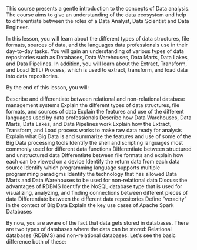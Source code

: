 This course presents a gentle introduction to the concepts of Data analysis. The course aims to give an understanding of the data ecosystem and help to differentiate between the roles of a Data Analyst, Data Scientist and Data Engineer.

In this lesson, you will learn about the different types of data structures, file formats, sources of data, and the languages data professionals use in their day-to-day tasks. You will gain an understanding of various types of data repositories such as Databases, Data Warehouses, Data Marts, Data Lakes, and Data Pipelines. In addition, you will learn about the Extract, Transform, and Load (ETL) Process, which is used to extract, transform, and load data into data repositories. 

By the end of this lesson, you will:

Describe and differentiate between relational and non-relational database management systems
Explain the different types of data structures, file formats, and sources of data
Explain the features and use of the different languages used by data professionals
Describe how Data Warehouses, Data Marts, Data Lakes, and Data Pipelines work
Explain how the Extract, Transform, and Load process works to make raw data ready for analysis
Explain what Big Data is and summarize the features and use of some of the Big Data processing tools
Identify the shell and scripting languages most commonly used for different data functions
Differentiate between structured and unstructured data
Differentiate between file formats and explain how each can be viewed on a device
Identify the return data from each data source
Identify which programming language supports multiple programming paradigms
Identify the technology that has allowed Data Marts and Data Warehouses to be used for non-relational data
Discuss the advantages of RDBMS
Identify the NoSQL database type that is used for visualizing, analyzing, and finding connections between different pieces of data
Differentiate between the different data repositories
Define “veracity” in the context of Big Data
Explain the key use cases of Apache Spark
Databases

By now, you are aware of the fact that data gets stored in databases. There are two types of databases where the data can be stored: Relational databases (RDBMS) and non-relational databases. Let's see the basic difference both of these:
